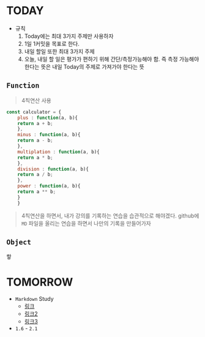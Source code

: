 # TODAY
- 규칙
  1. Today에는 최대 3가지 주제만 사용하자 
  2. 1일 1커밋을 목표로 한다.
  3. 내일 할일 또한 최대 3가지 주제
  4. 오늘, 내일 할 일은 평가가 편하기 위해 간단/측정가능해야 함. 즉 측정 가능해야 한다는 뜻은 내일 Today의 주제로 가져가야 한다는 뜻

## `Function`
> 4칙연산 사용

```js
const calculator = {
    plus : function(a, b){
    return a + b;
    },
    minus : function(a, b){
    return a - b;
    },
    multiplation : function(a, b){
    return a * b;
    },
    division : function(a, b){
    return a / b;
    },
    power : function(a, b){
    return a ** b;
    }
    }
```




> 4칙연산을 하면서, 내가 강의를 기록하는 연습을 습관적으로 해야겠다. github에 `MD` 파일을 올리는 연습을 하면서 나만의 기록을 만들어가자
## `Object`

핳 

# TOMORROW

- `Markdown` Study
  - [링크](https://velog.io/@bboding/%EB%A7%88%ED%81%AC%EB%8B%A4%EC%9A%B4MarkDown-%EC%82%AC%EC%9A%A9%EB%B2%95)
  - [링크2](https://gist.github.com/ihoneymon/652be052a0727ad59601)
  - [링크3](https://steemit.com/sct/@donekim/markdown)
- `1.6` - `2.1`
